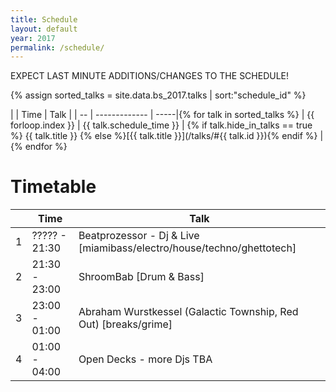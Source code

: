 ```yaml
---
title: Schedule
layout: default
year: 2017
permalink: /schedule/
---
```


EXPECT LAST MINUTE ADDITIONS/CHANGES TO THE SCHEDULE!


{% assign sorted_talks = site.data.bs_2017.talks | sort:"schedule_id" %}

|    | Time          | Talk |
| -- | ------------- | -----|{% for talk in sorted_talks %}
| {{ forloop.index }}  | {{ talk.schedule_time }} | {% if talk.hide_in_talks == true %} {{ talk.title }} {% else %}[{{ talk.title }}](/talks/#{{ talk.id }}){% endif %} |{% endfor %}


# Timetable
|    | Time          | Talk |
| -- | ------------- | ------------------------------------------------------------------------------------------------------ |
| 1  | ????? - 21:30 | Beatprozessor - Dj & Live [miamibass/electro/house/techno/ghettotech] |
| 2  | 21:30 - 23:00 | ShroomBab [Drum & Bass] |
| 3  | 23:00 - 01:00 | Abraham Wurstkessel (Galactic Township, Red Out) [breaks/grime] |
| 4  | 01:00 - 04:00 | Open Decks - more Djs TBA |


